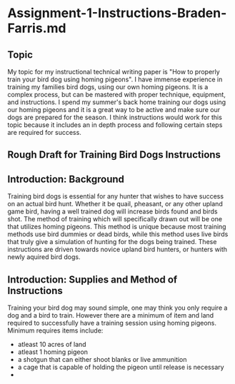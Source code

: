 # Assignment-1-Instructions-Braden-Farris.md

## Topic

My topic for my instructional technical writing paper is "How to properly train your bird dog using homing pigeons". I have immense experience in training my families bird dogs, using our own homing pigeons. It is a complex process, but can be mastered with proper technique, equipment, and instructions. I spend my summer's back home training our dogs using our homing pigeons and it is a great way to be active and make sure our dogs are prepared for the season. I think instructions would work for this topic because it includes an in depth process and following certain steps are required for success.  


## Rough Draft for Training Bird Dogs Instructions

## Introduction: Background

Training bird dogs is essential for any hunter that wishes to have success on an actual bird hunt. Whether it be quail, pheasant, or any other upland game bird, having a well trained dog will increase birds found and birds shot. The method of training which will specifically drawn out will be one that utilizes homing pigeons. This method is unique because most training methods use bird dummies or dead birds, while this method uses live birds that truly give a simulation of hunting for the dogs being trained. These instructions are driven towards novice upland bird hunters, or hunters with newly aquired bird dogs. 

## Introduction: Supplies and Method of Instructions

Training your bird dog may sound simple, one may think you only require a dog and a bird to train. However there are a minimum of item and land required to successfully have a training session using homing pigeons. Minimum requires items include: 

- atleast 10 acres of land
- atleast 1 homing pigeon
- a shotgun that can either shoot blanks or live ammunition
- a cage that is capable of holding the pigeon until release is necessary
- 



